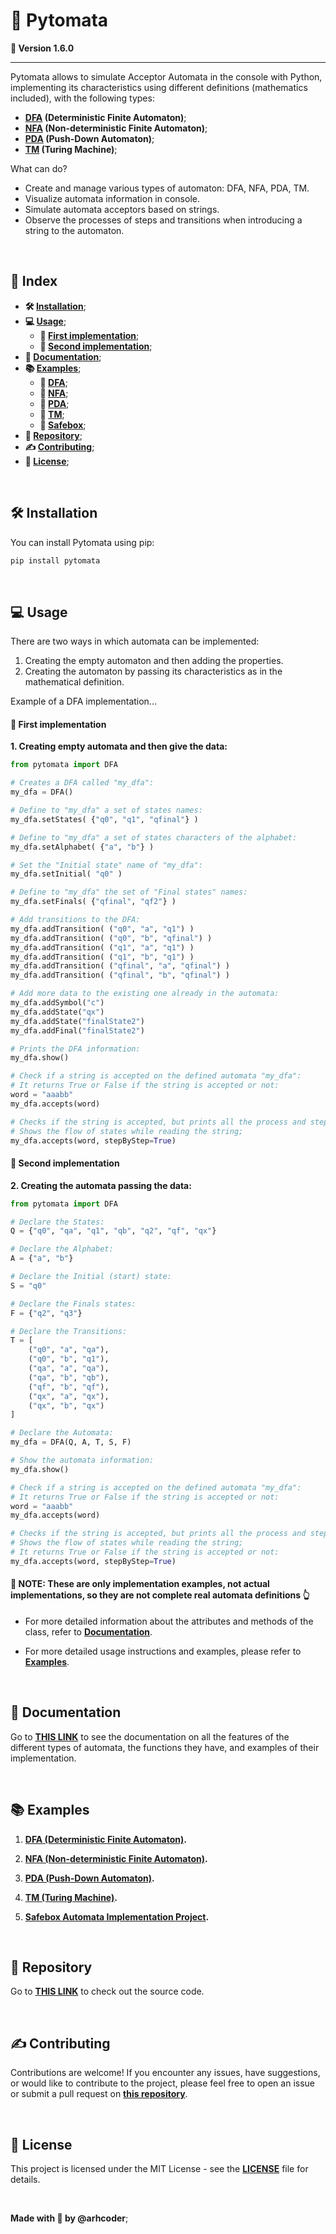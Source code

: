 # 🤖 Pytomata

**📌 Version 1.6.0**

<hr>

Pytomata allows to simulate Acceptor Automata in the console with Python, implementing its characteristics using different definitions (mathematics included), with the following types:

* **[DFA](https://github.com/arhcoder/Pytomata/docs/dfa.md  "DFA") (Deterministic Finite Automaton)**;
* **[NFA](https://github.com/arhcoder/Pytomata/docs/nfa.md "NFA") (Non-deterministic Finite Automaton)**;
* **[PDA](https://github.com/arhcoder/Pytomata/docs/pda.md "PDA") (Push-Down Automaton)**;
* **[TM](https://github.com/arhcoder/Pytomata/docs/tm.md "TM") (Turing Machine)**;

What can do?

- Create and manage various types of automaton: DFA, NFA, PDA, TM.
- Visualize automata information in console.
- Simulate automata acceptors based on strings.
- Observe the processes of steps and transitions when introducing a string to the automaton.

<br>

## 📍 Index

- **🛠 [Installation](#-installation)**;
- **💻 [Usage](#-usage)**;
  - **🧿 [First implementation](#-first-implementation)**;
  - **🧿 [Second implementation](#-second-implementation)**;
- **📓 [Documentation](#-documentation)**;
- **📚 [Examples](#-examples)**;
  - **🤖 [DFA](https://github.com/arhcoder/Pytomata/docs/dfa.md  "DFA")**;
  - **🤖 [NFA](https://github.com/arhcoder/Pytomata/docs/nfa.md "NFA")**;
  - **🤖 [PDA](https://github.com/arhcoder/Pytomata/docs/pda.md "PDA")**;
  - **🤖 [TM](https://github.com/arhcoder/Pytomata/docs/tm.md "TM")**;
  - **🔐 [Safebox](https://github.com/arhcoder/Pytomata/docs/xsafebox.md)**;
- **📁 [Repository](#-repository)**;
- **✍ [Contributing](#-contributing)**;
- **📜 [License](#-license)**;

<br>

## 🛠 Installation

You can install Pytomata using pip:

```bash
pip install pytomata
```

<br>

## 💻 Usage

There are two ways in which automata can be implemented:
1. Creating the empty automaton and then adding the properties.
2. Creating the automaton by passing its characteristics as in the mathematical definition.

Example of a DFA implementation...

#### 🧿 First implementation

**1. Creating empty automata and then give the data:**

```python
from pytomata import DFA

# Creates a DFA called "my_dfa":
my_dfa = DFA()

# Define to "my_dfa" a set of states names:
my_dfa.setStates( {"q0", "q1", "qfinal"} )

# Define to "my_dfa" a set of states characters of the alphabet:
my_dfa.setAlphabet( {"a", "b"} )

# Set the "Initial state" name of "my_dfa":
my_dfa.setInitial( "q0" )

# Define to "my_dfa" the set of "Final states" names:
my_dfa.setFinals( {"qfinal", "qf2"} )

# Add transitions to the DFA:
my_dfa.addTransition( ("q0", "a", "q1") )
my_dfa.addTransition( ("q0", "b", "qfinal") )
my_dfa.addTransition( ("q1", "a", "q1") )
my_dfa.addTransition( ("q1", "b", "q1") )
my_dfa.addTransition( ("qfinal", "a", "qfinal") )
my_dfa.addTransition( ("qfinal", "b", "qfinal") )

# Add more data to the existing one already in the automata:
my_dfa.addSymbol("c")
my_dfa.addState("qx")
my_dfa.addState("finalState2")
my_dfa.addFinal("finalState2")

# Prints the DFA information:
my_dfa.show()

# Check if a string is accepted on the defined automata "my_dfa":
# It returns True or False if the string is accepted or not:
word = "aaabb"
my_dfa.accepts(word)

# Checks if the string is accepted, but prints all the process and steps on transitions;
# Shows the flow of states while reading the string;
my_dfa.accepts(word, stepByStep=True)
```

#### 🧿 Second implementation

**2. Creating the automata passing the data:**

```python
from pytomata import DFA

# Declare the States:
Q = {"q0", "qa", "q1", "qb", "q2", "qf", "qx"}

# Declare the Alphabet:
A = {"a", "b"}

# Declare the Initial (start) state:
S = "q0"

# Declare the Finals states:
F = {"q2", "q3"}

# Declare the Transitions:
T = [
	("q0", "a", "qa"),
	("q0", "b", "q1"),
	("qa", "a", "qa"),
	("qa", "b", "qb"),
	("qf", "b", "qf"),
	("qx", "a", "qx"),
	("qx", "b", "qx")
]

# Declare the Automata:
my_dfa = DFA(Q, A, T, S, F)

# Show the automata information:
my_dfa.show()

# Check if a string is accepted on the defined automata "my_dfa":
# It returns True or False if the string is accepted or not:
word = "aaabb"
my_dfa.accepts(word)

# Checks if the string is accepted, but prints all the process and steps on transitions;
# Shows the flow of states while reading the string;
# It returns True or False if the string is accepted or not:
my_dfa.accepts(word, stepByStep=True)
```

#### 🛑 NOTE: These are only implementation examples, not actual implementations, so they are not complete real automata definitions 👆

* For more detailed information about the attributes and methods of the class, refer to **[Documentation](#-Documentation  "Documentation")**.

* For more detailed usage instructions and examples, please refer to **[Examples](#-Examples  "Examples")**.

<br>

## 📓 Documentation

Go to **[THIS LINK](http://github.com/arhcoder/Pytomata/docs/automatas.md "THIS LINK")** to see the documentation on all the features of the different types of automata, the functions they have, and examples of their implementation.

<br>

## 📚 Examples

1. **[DFA (Deterministic Finite Automaton)](https://github.com/arhcoder/Pytomata/docs/dfa.md  "DFA").**

2. **[NFA (Non-deterministic Finite Automaton)](https://github.com/arhcoder/Pytomata/docs/nfa.md "NFA").**

3. **[PDA (Push-Down Automaton)](https://github.com/arhcoder/Pytomata/docs/pda.md "PDA").**

4. **[TM (Turing Machine)](https://github.com/arhcoder/Pytomata/docs/tm.md "TM").**

5. **[Safebox Automata Implementation Project](https://github.com/arhcoder/Pytomata/docs/xsafebox.md).**

<br>

## 📁 Repository

Go to **[THIS LINK](https://github.com/arhcoder/Pytomata)** to check out the source code.

<br>

## ✍ Contributing

Contributions are welcome! If you encounter any issues, have suggestions, or would like to contribute to the project, please feel free to open an issue or submit a pull request on **[this repository](https://github.com/arhcoder/Pytomata)**.

<br>

## 📜 License

This project is licensed under the MIT License - see the **[LICENSE](https://github.com/arhcoder/Pytomata/blob/master/LICENSE)** file for details.

<br>

**Made with 💜 by @arhcoder**;

<br>